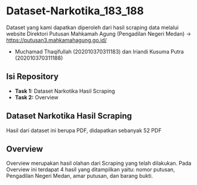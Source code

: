 # Dataset-Narkotika_183_188
Dataset yang kami dapatkan diperoleh dari hasil scraping data melalui website Direktori Putusan Mahkamah Agung (Pengadilan Negeri Medan) -> https://putusan3.mahkamahagung.go.id/  

* Muchamad Thaqifullah (202010370311183) dan Iriandi Kusuma Putra (202010370311188)
        
## Isi Repository
- **Task 1:** Dataset Narkotika Hasil Scraping
- **Task 2:** Overview 

## Dataset Narkotika Hasil Scraping
Hasil dari dataset ini berupa PDF, didapatkan sebanyak 52 PDF

## Overview 
Overview merupakan hasil olahan dari Scraping yang telah dilakukan. Pada Overview ini terdapat 4 hasil yang ditampilkan yaitu: nomor putusan, Pengadilan Negeri Medan, amar putusan, dan barang bukti. 
